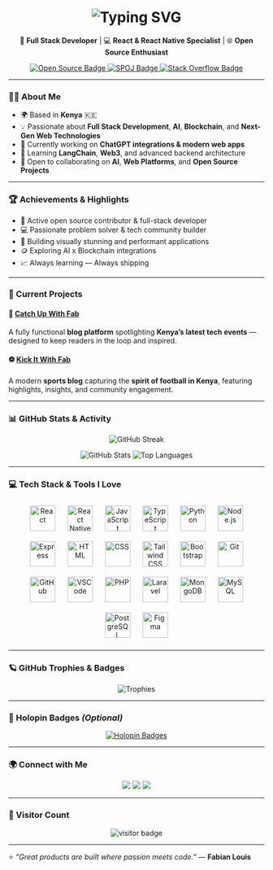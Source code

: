 <!-- ✨ Animated Typing Intro -->
<h1 align="center">
  <img src="https://readme-typing-svg.herokuapp.com?font=Fira+Code&pause=1000&color=00C2CB&center=true&vCenter=true&width=600&lines=👋+Hey+I'm+Fabian+Louis;🚀+Full+Stack+Developer;⚛️+React+%7C+React+Native+Specialist;🌍+Tech+Enthusiast+from+Kenya;🎯+Building+impactful+digital+experiences" alt="Typing SVG" />
</h1>

<p align="center">
  🚀 <strong>Full Stack Developer</strong> | 💻 <strong>React & React Native Specialist</strong> | 🌐 <strong>Open Source Enthusiast</strong>
</p>

<p align="center">
  <a href="https://committers.top/india_private" target="_blank">
    <img src="https://img.shields.io/badge/Active-Open%20Source%20Contributor-blue?style=for-the-badge" alt="Open Source Badge"/>
  </a>
  <a href="https://www.spoj.com/" target="_blank">
    <img src="https://img.shields.io/badge/Problem%20Solving-Competitive%20Programming-orange?style=for-the-badge" alt="SPOJ Badge"/>
  </a>
  <a href="https://stackoverflow.com" target="_blank">
    <img src="https://img.shields.io/badge/StackOverflow-Active%20Contributor-brightgreen?style=for-the-badge" alt="Stack Overflow Badge"/>
  </a>
</p>

---

### 🧑‍💻 About Me

- 🌍 Based in **Kenya** 🇰🇪  
- 💡 Passionate about **Full Stack Development**, **AI**, **Blockchain**, and **Next-Gen Web Technologies**  
- 🔭 Currently working on **ChatGPT integrations & modern web apps**  
- 🌱 Learning **LangChain**, **Web3**, and advanced backend architecture  
- 🤝 Open to collaborating on **AI**, **Web Platforms**, and **Open Source Projects**

---

### 🏆 Achievements & Highlights

- 🏅 Active open source contributor & full-stack developer  
- 💻 Passionate problem solver & tech community builder  
- 🚀 Building visually stunning and performant applications  
- 🪙 Exploring AI x Blockchain integrations  
- 📈 Always learning — Always shipping

---

### 🚀 Current Projects

#### 📰 [Catch Up With Fab](https://catchupwithfab.lovable.app/)
A fully functional **blog platform** spotlighting **Kenya’s latest tech events** — designed to keep readers in the loop and inspired.

#### ⚽ [Kick It With Fab](https://kickitwithfab.bolt.host/)
A modern **sports blog** capturing the **spirit of football in Kenya**, featuring highlights, insights, and community engagement.

---

### 📊 GitHub Stats & Activity

<p align="center">
  <img src="https://github-readme-streak-stats.herokuapp.com?user=fabianlouis&theme=tokyonight&hide_border=true" alt="GitHub Streak"/>
</p>

<p align="center">
  <img src="https://github-readme-stats.vercel.app/api?username=fabianlouis&show_icons=true&theme=tokyonight&hide_border=true" alt="GitHub Stats"/>
  <img src="https://github-readme-stats.vercel.app/api/top-langs/?username=fabianlouis&layout=compact&theme=tokyonight&hide_border=true" alt="Top Languages"/>
</p>

---

### 💻 Tech Stack & Tools I Love

<!-- 🪄 Animated Tech Icons -->
<p align="center">
  <img src="https://cdn.jsdelivr.net/gh/devicons/devicon/icons/react/react-original.svg" height="50" alt="React" style="margin: 10px; animation: bounce 2s infinite;" />
  <img src="https://cdn.jsdelivr.net/gh/devicons/devicon/icons/react/react-original.svg" height="50" alt="React Native" style="margin: 10px; animation: bounce 2s infinite 0.2s;" />
  <img src="https://cdn.jsdelivr.net/gh/devicons/devicon/icons/javascript/javascript-original.svg" height="50" alt="JavaScript" style="margin: 10px; animation: bounce 2s infinite 0.4s;" />
  <img src="https://cdn.jsdelivr.net/gh/devicons/devicon/icons/typescript/typescript-original.svg" height="50" alt="TypeScript" style="margin: 10px; animation: bounce 2s infinite 0.6s;" />
  <img src="https://cdn.jsdelivr.net/gh/devicons/devicon/icons/python/python-original.svg" height="50" alt="Python" style="margin: 10px; animation: bounce 2s infinite 0.8s;" />
  <img src="https://cdn.jsdelivr.net/gh/devicons/devicon/icons/nodejs/nodejs-original.svg" height="50" alt="Node.js" style="margin: 10px; animation: bounce 2s infinite 1s;" />
  <img src="https://cdn.jsdelivr.net/gh/devicons/devicon/icons/express/express-original.svg" height="50" alt="Express" style="margin: 10px; animation: bounce 2s infinite 1.2s;" />
  <img src="https://cdn.jsdelivr.net/gh/devicons/devicon/icons/html5/html5-original.svg" height="50" alt="HTML" style="margin: 10px; animation: bounce 2s infinite 1.4s;" />
  <img src="https://cdn.jsdelivr.net/gh/devicons/devicon/icons/css3/css3-original.svg" height="50" alt="CSS" style="margin: 10px; animation: bounce 2s infinite 1.6s;" />
  <img src="https://cdn.jsdelivr.net/gh/devicons/devicon/icons/tailwindcss/tailwindcss-plain.svg" height="50" alt="Tailwind CSS" style="margin: 10px; animation: bounce 2s infinite 1.8s;" />
  <img src="https://cdn.jsdelivr.net/gh/devicons/devicon/icons/bootstrap/bootstrap-original.svg" height="50" alt="Bootstrap" style="margin: 10px; animation: bounce 2s infinite 2s;" />
  <img src="https://cdn.jsdelivr.net/gh/devicons/devicon/icons/git/git-original.svg" height="50" alt="Git" style="margin: 10px; animation: bounce 2s infinite 2.2s;" />
  <img src="https://cdn.jsdelivr.net/gh/devicons/devicon/icons/github/github-original.svg" height="50" alt="GitHub" style="margin: 10px; animation: bounce 2s infinite 2.4s;" />
  <img src="https://cdn.jsdelivr.net/gh/devicons/devicon/icons/vscode/vscode-original.svg" height="50" alt="VSCode" style="margin: 10px; animation: bounce 2s infinite 2.6s;" />
  <img src="https://cdn.jsdelivr.net/gh/devicons/devicon/icons/php/php-original.svg" height="50" alt="PHP" style="margin: 10px; animation: bounce 2s infinite 2.8s;" />
  <img src="https://cdn.jsdelivr.net/gh/devicons/devicon/icons/laravel/laravel-original.svg" height="50" alt="Laravel" style="margin: 10px; animation: bounce 2s infinite 3s;" />
  <img src="https://cdn.jsdelivr.net/gh/devicons/devicon/icons/mongodb/mongodb-original.svg" height="50" alt="MongoDB" style="margin: 10px; animation: bounce 2s infinite 3.2s;" />
  <img src="https://cdn.jsdelivr.net/gh/devicons/devicon/icons/mysql/mysql-original.svg" height="50" alt="MySQL" style="margin: 10px; animation: bounce 2s infinite 3.4s;" />
  <img src="https://cdn.jsdelivr.net/gh/devicons/devicon/icons/postgresql/postgresql-original.svg" height="50" alt="PostgreSQL" style="margin: 10px; animation: bounce 2s infinite 3.6s;" />
  <img src="https://cdn.jsdelivr.net/gh/devicons/devicon/icons/figma/figma-original.svg" height="50" alt="Figma" style="margin: 10px; animation: bounce 2s infinite 3.8s;" />
</p>

<!-- 🌟 Simple bounce animation -->
<style>
@keyframes bounce {
  0%, 20%, 50%, 80%, 100% { transform: translateY(0); }
  40% { transform: translateY(-10px); }
  60% { transform: translateY(-5px); }
}
</style>

---

### 🪐 GitHub Trophies & Badges

<p align="center">
  <img src="https://github-profile-trophy.vercel.app/?username=fabianlouis&theme=tokyonight&no-frame=true&row=1&column=6" alt="Trophies"/>
</p>

---

### 🪪 Holopin Badges *(Optional)*

<p align="center">
  <a href="https://holopin.io">
    <img src="https://holopin.me/fabianlouis" alt="Holopin Badges"/>
  </a>
</p>

---

### 🌍 Connect with Me

<p align="center">
  <a href="https://x.com/_fabianlouis"><img src="https://img.shields.io/badge/Twitter-@FabianLouis-blue?style=for-the-badge&logo=twitter" /></a>
  <a href="https://fabianlouis.figma.site"><img src="https://img.shields.io/badge/Dev.to-Profile-black?style=for-the-badge&logo=devdotto" /></a>
  <a href="mailto:fabianlouis99@gmail.com"><img src="https://img.shields.io/badge/Email-Contact%20Me-green?style=for-the-badge&logo=gmail" /></a>
</p>

---

### 👀 Visitor Count
<p align="center">
  <img src="https://komarev.com/ghpvc/?username=fabianlouis&label=Profile%20Views&color=0e75b6&style=for-the-badge" alt="visitor badge"/>
</p>

---

⭐️ *“Great products are built where passion meets code.”* — **Fabian Louis**
